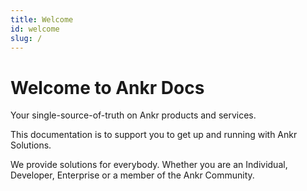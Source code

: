 ```yaml
---
title: Welcome 
id: welcome
slug: /
---
```

# Welcome to Ankr Docs
Your single-source-of-truth on Ankr products and services.

This documentation is to support you to get up and running with Ankr Solutions.

We provide solutions for everybody. Whether you are an Individual, Developer, Enterprise or a member of the Ankr Community. 